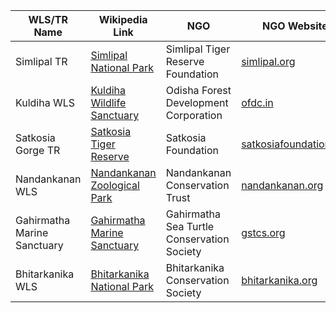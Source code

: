 | WLS/TR Name                     | Wikipedia Link                                                                | NGO                          | NGO Website                                |
|----------------------------------|-------------------------------------------------------------------------------|------------------------------|--------------------------------------------|
| Simlipal TR                      | [Simlipal National Park](https://en.wikipedia.org/wiki/Simlipal_National_Park) | Simlipal Tiger Reserve Foundation | [simlipal.org](https://www.similipal.org/#view-1)    |
| Kuldiha WLS                      | [Kuldiha Wildlife Sanctuary](https://en.wikipedia.org/wiki/Kuldiha_Wildlife_Sanctuary) | Odisha Forest Development Corporation | [ofdc.in](https://www.odishafdc.com/)              |
| Satkosia Gorge TR                | [Satkosia Tiger Reserve](https://en.wikipedia.org/wiki/Satkosia_Tiger_Reserve) | Satkosia Foundation          | [satkosiafoundation.org](https://www.satkosia.org/) |
| Nandankanan WLS                  | [Nandankanan Zoological Park](https://en.wikipedia.org/wiki/Nandankanan_Zoological_Park) | Nandankanan Conservation Trust | [nandankanan.org](http://www.nandankanan.org) |
| Gahirmatha Marine Sanctuary      | [Gahirmatha Marine Sanctuary](https://en.wikipedia.org/wiki/Gahirmatha_Marine_Sanctuary) | Gahirmatha Sea Turtle Conservation Society | [gstcs.org](https://www.tripadvisor.in/Attraction_Review-g3386997-d5792081-Reviews-Gahirmatha_Turtle_Sanctuary-Bhitarkanika_National_Park_Kendrapara_District_Odish.html)           |
| Bhitarkanika WLS                 | [Bhitarkanika National Park](https://en.wikipedia.org/wiki/Bhitarkanika_National_Park) | Bhitarkanika Conservation Society | [bhitarkanika.org](https://www.bhitarkanika.org) |
